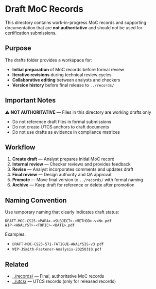 # Draft MoC Records

This directory contains work-in-progress MoC records and supporting documentation that are **not authoritative** and should not be used for certification submissions.

## Purpose

The drafts folder provides a workspace for:
- **Initial preparation** of MoC records before formal review
- **Iterative revisions** during technical review cycles
- **Collaborative editing** between analysts and checkers
- **Version history** before final release to `../records/`

## Important Notes

⚠️ **NOT AUTHORITATIVE** — Files in this directory are working drafts only
- Do not reference draft files in formal submissions
- Do not create UTCS anchors to draft documents
- Do not use drafts as evidence in compliance matrices

## Workflow

1. **Create draft** — Analyst prepares initial MoC record
2. **Internal review** — Checker reviews and provides feedback
3. **Revise** — Analyst incorporates comments and updates draft
4. **Final review** — Design authority and QA approval
5. **Promote** — Move final version to `../records/` with formal naming
6. **Archive** — Keep draft for reference or delete after promotion

## Naming Convention

Use temporary naming that clearly indicates draft status:

```
DRAFT-MOC-CS25-<PARA>-<SUBJECT>-<METHOD>-v<N>.pdf
WIP-<ANALYST>-<TOPIC>-<DATE>.pdf
```

Examples:
- `DRAFT-MOC-CS25-571-FATIGUE-ANALYSIS-v3.pdf`
- `WIP-JSmith-Fastener-Analysis-20250310.pdf`

## Related

- [../records/](../records/) — Final, authoritative MoC records
- [../utcs/](../utcs/) — UTCS records (only for released records)
